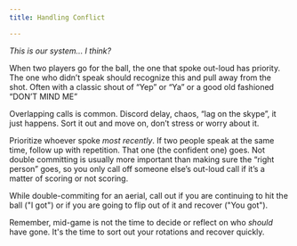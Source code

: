 ```yaml
---
title: Handling Conflict

---
```


*This is our system... I think?*

When two players go for the ball, the one that spoke out-loud has priority. The one who didn’t speak should recognize this and pull away from the shot. Often with a classic shout of “Yep” or “Ya” or a good old fashioned “DON’T MIND ME”

Overlapping calls is common. Discord delay, chaos, “lag on the skype”, it just happens. Sort it out and move on, don’t stress or worry about it.

Prioritize whoever spoke *most recently*. If two people speak at the same time, follow up with repetition. That one (the confident one) goes. Not double committing is usually more important than making sure the “right person” goes, so you only call off someone else’s out-loud call if it’s a matter of scoring or not scoring.

While double-commiting for an aerial, call out if you are continuing to hit the ball ("I got") or if you are going to flip out of it and recover ("You got").

Remember, mid-game is not the time to decide or reflect on who *should* have gone. It's the time to sort out your rotations and recover quickly.

